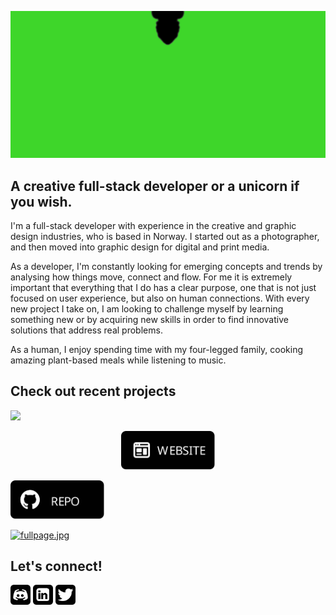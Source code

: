
![](croppedheader.gif)

A creative full-stack developer or a unicorn if you wish.
---------------------------------------------------------

I'm a full-stack developer with experience in the creative and graphic design industries, who is based in Norway. I started out as a photographer, and then moved into graphic design for digital and print media. 

As a developer, I'm constantly looking for emerging concepts and trends by analysing how things move, connect and flow. For me it is extremely important that everything that I do has a clear purpose, one that is not just focused on user experience, but also on human connections. With every new project I take on, I am looking to challenge myself by learning something new or by acquiring new skills in order to find innovative solutions that address real problems.

As a human, I enjoy spending time with my four-legged family, cooking amazing plant-based meals while listening to music.

Check out recent projects
---------------------------------------------------------

![](symbolconnect.gif)

<p align="center"> </a> <https://symbolconnect.netlify.app/about.html" target="_blank" rel="noreferrer"><img src="https://github.com/ninjanordbo/ninjanordbo/blob/main/website.svg" width="150" height="auto" /></a> <a </a> 

<a href="https://github.com/ninjanordbo/SymbolConnect" target="_blank" rel="noreferrer"><img src="https://github.com/ninjanordbo/ninjanordbo/blob/main/repo.svg" width="150" height="auto" /></a></p>

[![fullpage.jpg](https://i.postimg.cc/jSghjVNZ/fullpage.jpg)](https://postimg.cc/bZnn6Bmt)

Let's connect!
---------------------------------------------------------

<p align="left"> </a> <a href="https://discord.com/users/ninjanordbo#9090" target="_blank" rel="noreferrer"><img src="https://github.com/ninjanordbo/ninjanordbo/blob/main/discord.svg" width="32" height="32" /></a> <a </a> <a href="https://www.linkedin.com/in/ninanordbo" target="_blank" rel="noreferrer"><img src="https://github.com/ninjanordbo/ninjanordbo/blob/main/linkedin.svg" width="32" height="32" /></a> <a href="https://www.twitter.com/ninjanordbo" target="_blank" rel="noreferrer"><img src="https://github.com/ninjanordbo/ninjanordbo/blob/main/twitter.svg" width="32" height="32" /></a></p>
